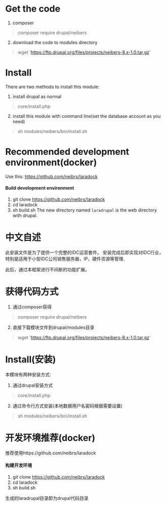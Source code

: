 # Get the code 
1. composer
  > composer require drupal/neibers
2. download the code to modules directory
  > wget 'https://ftp.drupal.org/files/projects/neibers-8.x-1.0.tar.gz'
  
# Install
There are two methods to install this module:
1. install drupal as normal
> core/install.php
2. install this module with command line(set the database account as you need)
> sh modules/neibers/bin/install.sh

# Recommended development environment(docker)
Use this: https://github.com/neibrs/laradock

#### Build development environment
1. git clone https://github.com/neibrs/laradock
2. cd laradock
3. sh build.sh
The new directory named `laradrupal` is the web directory with drupal.


# 中文自述
此安装文件是为了提供一个完整的IDC运营套件。
安装完成后即实现对IDC行业，特别是适用于小型IDC公司销售服务器，IP，硬件资源等管理.

此后，通过本框架进行不间断的功能扩展。

# 获得代码方式
1. 通过composer获得
  > composer require drupal/neibers
2. 直接下载模块文件到drupal/modules目录
  > wget 'https://ftp.drupal.org/files/projects/neibers-8.x-1.0.tar.gz'
# Install(安装)
本模块有两种安装方式:
1. 通过drupal安装方式
> core/install.php
2. 通过命令行方式安装(本地数据用户名密码根据需要设置)
> sh modules/neibers/bin/install.sh

# 开发环境推荐(docker)
推荐使用https://github.com/neibrs/laradock

#### 构建开发环境
1. git clone https://github.com/neibrs/laradock
2. cd laradock
3. sh build.sh

生成的laradrupal目录即为drupal代码目录

